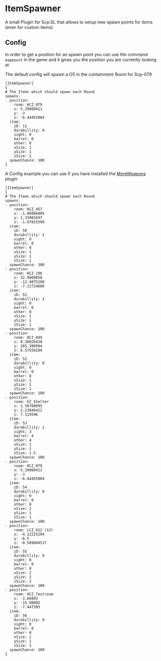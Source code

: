 # ItemSpawner
A small Plugin for Scp:SL that allows to setup new spawn points for items (even for custom items)

## Config
In order to get a position for an spawn point you can use the command `mappoint` in the game and it gives you the position you are currently looking at

The default config will spawn a O5 in the containment Room for Scp-079
```
[ItemSpawner]
{
# The Items which should spawn each Round
spawns:
- position:
    room: HCZ_079
    x: 5.29060411
    y: -3
    z: -6.44455004
  item:
    iD: 11
    durabillity: 0
    sight: 0
    barrel: 0
    other: 0
    xSize: 1
    ySize: 1
    zSize: 1
  spawnChance: 100
}
```

A Config example you can use if you have installed the [MoreWeapons](https://github.com/SynapseSL/MoreWeapons) plugin
```
[ItemSpawner]
{
# The Items which should spawn each Round
spawns:
- position:
    room: HCZ_457
    x: -1.80886805
    y: 1.33001697
    z: -1.07815599
  item:
    iD: 50
    durabillity: 1
    sight: 0
    barrel: 0
    other: 0
    xSize: 1
    ySize: 1
    zSize: 1
  spawnChance: 100
- position:
    room: HCZ_106
    x: 32.9909058
    y: -12.4075298
    z: -7.12724686
  item:
    iD: 51
    durabillity: 1
    sight: 0
    barrel: 0
    other: 0
    xSize: 1
    ySize: 1
    zSize: 1
  spawnChance: 100
- position:
    room: HCZ_049
    x: 8.38026428
    y: 265.399994
    z: 6.57559204
  item:
    iD: 52
    durabillity: 8
    sight: 0
    barrel: 0
    other: 0
    xSize: 1
    ySize: 1
    zSize: 1
  spawnChance: 100
- position:
    room: EZ_Shelter
    x: 2.58760095
    y: 2.23846412
    z: 7.119596
  item:
    iD: 53
    durabillity: 1
    sight: 3
    barrel: 4
    other: 4
    xSize: 1
    ySize: 1
    zSize: 1.5
  spawnChance: 100
- position:
    room: HCZ_079
    x: 5.29060411
    y: -3
    z: -6.44455004
  item:
    iD: 54
    durabillity: 0
    sight: 0
    barrel: 0
    other: 0
    xSize: 1
    ySize: 1
    zSize: 1
  spawnChance: 100
- position:
    room: LCZ_012 (12)
    x: -4.12225294
    y: -6.5
    z: -0.589004517
  item:
    iD: 55
    durabillity: 0
    sight: 0
    barrel: 0
    other: 0
    xSize: 2
    ySize: 2
    zSize: 2
  spawnChance: 100
- position:
    room: HCZ_Testroom
    x: -3.66893
    y: -15.90002
    z: -7.447395
  item:
    iD: 56
    durabillity: 0
    sight: 0
    barrel: 0
    other: 0
    xSize: 1
    ySize: 1
    zSize: 1
  spawnChance: 100
}
```
